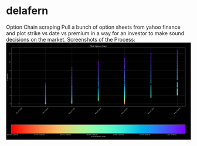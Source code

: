 # delafern
Option Chain scraping
Pull a bunch of option sheets from yahoo finance and plot strike vs date vs premium in a way for an investor to make sound decisions on the market.
Screenshots of the Process:
![Plot of Premium vs Out of Money for Particular Date](https://raw.githubusercontent.com/delafern/option-chain-scraping/master/screencap3.JPG?token=AOPRXDXVEBVO55WIMWT4F226TIM6I)
